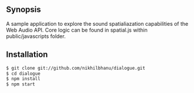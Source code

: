 ## Synopsis

A sample application to explore the sound spatialiazation capabilities of the Web Audio API. Core logic can be found in spatial.js within public/javascripts folder.

## Installation

~~~ sh
$ git clone git://github.com/nikhilbhanu/dialogue.git
$ cd dialogue
$ npm install
$ npm start
~~~ 
